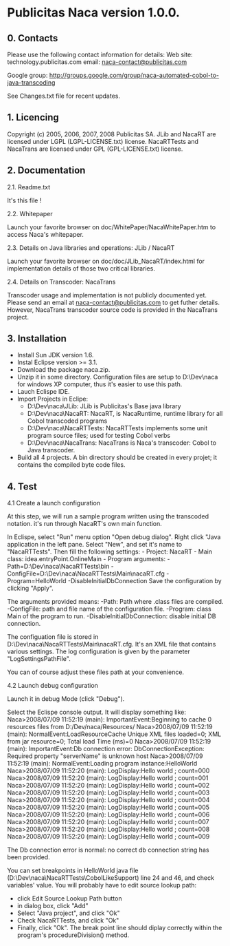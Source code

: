 # Publicitas Naca version 1.0.0.

## 0. Contacts

Please use the following contact information for details:
Web site: technology.publicitas.com
email: naca-contact@publicitas.com

Google group: http://groups.google.com/group/naca-automated-cobol-to-java-transcoding

See Changes.txt file for recent updates.

## 1. Licencing

Copyright (c) 2005, 2006, 2007, 2008 Publicitas SA.
JLib and NacaRT are licensed under LGPL (LGPL-LICENSE.txt) license.
NacaRTTests and NacaTrans are licensed under GPL (GPL-LICENSE.txt) license.

## 2. Documentation

2.1. Readme.txt

It's this file !

2.2. Whitepaper

Launch your favorite browser on doc/WhitePaper/NacaWhitePaper.htm to access Naca's whitepaper.

2.3. Details on Java libraries and operations: JLib / NacaRT

Launch your favorite browser on doc/doc/JLib_NacaRT/index.html for implementation details of those two critical libraries.

2.4. Details on Transcoder: NacaTrans

Transcoder usage and implementation is not publicly documented yet. Please send an email at naca-contact@publicitas.com to get futher details.
However, NacaTrans transcoder source code is provided in the NacaTrans project.

## 3. Installation

- Install Sun JDK version 1.6.
- Instal Eclipse version >= 3.1.
- Download the package naca.zip.
- Unzip it in some directory. Configuration files are setup to D:\Dev\naca for windows XP computer, thus it's easier to use this path.
- Lauch Eclispe IDE.
- Import Projects in Eclipe:
    - D:\Dev\naca\JLib: JLib is Publicitas's Base java library
    - D:\Dev\naca\NacaRT: NacaRT, is NacaRuntime, runtime library for all Cobol transcoded programs
    - D:\Dev\naca\NacaRTTests: NacaRTTests implements some unit program source files; used for testing Cobol verbs
    - D:\Dev\naca\NacaTrans: NacaTrans is Naca's transcoder: Cobol to Java transcoder.
- Build all 4 projects. A bin directory should be created in every projet; it contains the compiled byte code files.

## 4. Test

4.1 Create a launch configuration

At this step, we will run a sample program written using the transcoded notation. it's run through NacaRT's own main function.

In  Eclispe, select "Run" menu option "Open debug dialog".
Right click "Java application in the left pane. Select "New", and set it's name to "NacaRTTests".
Then fill the following settings:
    - Project: NacaRT
    - Main class: idea.entryPoint.OnlineMain
    - Program arguments:
        -Path=D:\Dev\naca\NacaRTTests\bin
        -ConfigFile=D:\Dev\naca\NacaRTTests\Main\nacaRT.cfg
        -Program=HelloWorld
        -DisableInitialDbConnection
Save the configuration by clicking "Apply".

The arguments provided means:
-Path: Path where .class files are compiled.
-ConfigFile: path and file name of the configuration file.
-Program: class Main of the program to run.
-DisableInitialDbConnection: disable initial DB connection.

The configuation file is stored in D:\Dev\naca\NacaRTTests\Main\nacaRT.cfg.
It's an XML file that contains various settings. The log configuration is given by the parameter "LogSettingsPathFile".

You can of course adjust these files path at your convenience.

4.2 Launch debug configuration

Launch it in debug Mode (click "Debug").

Select the Eclispe console output. It will display something like:
Naca>2008/07/09 11:52:19 (main): ImportantEvent:Beginning to cache 0 resources files from D:/Dev/naca/Resources/
Naca>2008/07/09 11:52:19 (main): NormalEvent:LoadResourceCache Unique XML files loaded=0; XML from jar resource=0; Total load Time (ms)=0
Naca>2008/07/09 11:52:19 (main): ImportantEvent:Db connection error: DbConnectionException: Required property "serverName" is unknown host
Naca>2008/07/09 11:52:19 (main): NormalEvent:Loading program instance:HelloWorld
Naca>2008/07/09 11:52:20 (main): LogDisplay:Hello world ; count=000
Naca>2008/07/09 11:52:20 (main): LogDisplay:Hello world ; count=001
Naca>2008/07/09 11:52:20 (main): LogDisplay:Hello world ; count=002
Naca>2008/07/09 11:52:20 (main): LogDisplay:Hello world ; count=003
Naca>2008/07/09 11:52:20 (main): LogDisplay:Hello world ; count=004
Naca>2008/07/09 11:52:20 (main): LogDisplay:Hello world ; count=005
Naca>2008/07/09 11:52:20 (main): LogDisplay:Hello world ; count=006
Naca>2008/07/09 11:52:20 (main): LogDisplay:Hello world ; count=007
Naca>2008/07/09 11:52:20 (main): LogDisplay:Hello world ; count=008
Naca>2008/07/09 11:52:20 (main): LogDisplay:Hello world ; count=009

The Db connection error is normal: no correct db connection string has been provided.

You can set breakpoints in HelloWorld java file (D:\Dev\naca\NacaRTTests\CobolLikeSupport) line 24 and 46, and check variables' value.
You will probably have to edit source lookup path:
- click Edit Source Lookup Path button
- in dialog box, click "Add"
- Select "Java project", and click "Ok"
- Check NacaRTTests, and click "Ok"
- Finally, click "Ok". The break point line should diplay correctly within the program's procedureDivision() method.
